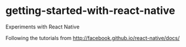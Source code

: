 # getting-started-with-react-native

Experiments with React Native

Following the tutorials from http://facebook.github.io/react-native/docs/
